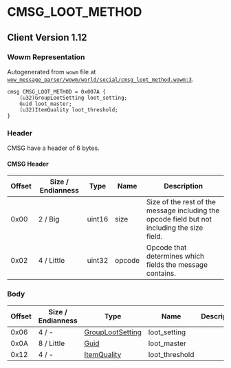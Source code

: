 # CMSG_LOOT_METHOD

## Client Version 1.12

### Wowm Representation

Autogenerated from `wowm` file at [`wow_message_parser/wowm/world/social/cmsg_loot_method.wowm:3`](https://github.com/gtker/wow_messages/tree/main/wow_message_parser/wowm/world/social/cmsg_loot_method.wowm#L3).
```rust,ignore
cmsg CMSG_LOOT_METHOD = 0x007A {
    (u32)GroupLootSetting loot_setting;
    Guid loot_master;
    (u32)ItemQuality loot_threshold;
}
```
### Header

CMSG have a header of 6 bytes.

#### CMSG Header

| Offset | Size / Endianness | Type   | Name   | Description |
| ------ | ----------------- | ------ | ------ | ----------- |
| 0x00   | 2 / Big           | uint16 | size   | Size of the rest of the message including the opcode field but not including the size field.|
| 0x02   | 4 / Little        | uint32 | opcode | Opcode that determines which fields the message contains.|

### Body

| Offset | Size / Endianness | Type | Name | Description | Comment |
| ------ | ----------------- | ---- | ---- | ----------- | ------- |
| 0x06 | 4 / - | [GroupLootSetting](grouplootsetting.md) | loot_setting |  |  |
| 0x0A | 8 / Little | [Guid](../spec/packed-guid.md) | loot_master |  |  |
| 0x12 | 4 / - | [ItemQuality](itemquality.md) | loot_threshold |  |  |

